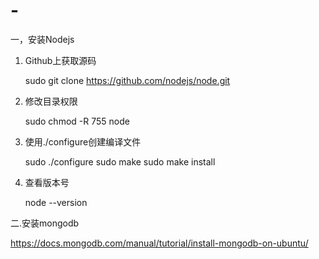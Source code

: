 # -

一，安装Nodejs

  1. Github上获取源码
  
     sudo git clone https://github.com/nodejs/node.git
     
  2. 修改目录权限
  
     sudo chmod -R 755 node
     
  3. 使用./configure创建编译文件
  
     sudo ./configure
     sudo make
     sudo make install
     
  4. 查看版本号
  
     node --version

二.安装mongodb

  https://docs.mongodb.com/manual/tutorial/install-mongodb-on-ubuntu/ 

